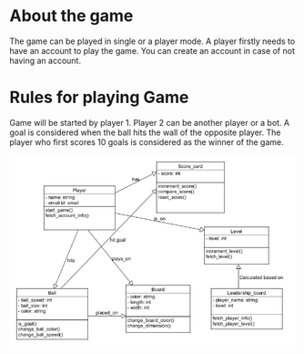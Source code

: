 # About the game

The game can be played in single or a player mode. A player firstly needs to have an account to play the game. You can create an account in case of not having an account. 

# Rules for playing Game

<ui> Game will be started by player 1. Player 2 can be another player or a bot. A goal is considered when the ball hits the wall of the opposite player. The player who first scores 10 goals is considered as the winner of the game.

![Sample Deployment](./pong_game.png)
